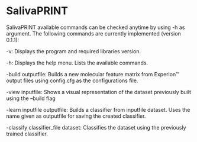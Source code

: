 # SalivaPRINT

SalivaPRINT available commands can be checked anytime by using -h as argument. The following commands are currently implemented (version 0.1.1):

-v: Displays the program and required libraries version.

-h: Displays the help menu. Lists the available commands.

-build outputfile: Builds a new molecular feature matrix from Experion™ output files using config.cfg as the configurations file.

-view inputfile: Shows a visual representation of the dataset previously built using the –build flag

-learn inputfile outputfile: Builds a classifier from inputfile dataset. Uses the name given as outputfile for saving the created classifier.

-classify classifier_file dataset: Classifies the dataset using the previously trained classifier.
